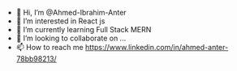 - 👋 Hi, I’m @Ahmed-Ibrahim-Anter
- 👀 I’m interested in React js
- 🌱 I’m currently learning Full Stack MERN
- 💞️ I’m looking to collaborate on ...
- 📫 How to reach me 
https://www.linkedin.com/in/ahmed-anter-78bb98213/

<!---
1 year experienced React Developer with hands-on experience in identifying web-based user interactions along with designing & 
implementing highly responsive user interface components by deploying React concepts. Proficient in translating designs &
wireframes into high-quality code, and writing application interface code via Javascript and ReactJS workflows.
Adept at monitoring & maintaining frontend performance and troubleshooting & debugging the same to bolster overall performance.
--->
